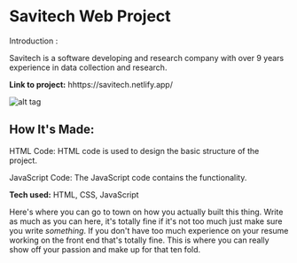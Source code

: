 # Savitech Web Project
Introduction : 

Savitech is a software developing and research company with over 9 years experience in data collection and research.

**Link to project:** hhttps://savitech.netlify.app/

![alt tag](https://i.postimg.cc/DzfmVC9G/Screenshot-77.png)


## How It's Made:
HTML Code: HTML code is used to design the basic structure of the project. 

JavaScript Code: The JavaScript code contains the functionality. 


**Tech used:** HTML, CSS, JavaScript

Here's where you can go to town on how you actually built this thing. Write as much as you can here, it's totally fine if it's not too much just make sure you write *something*. If you don't have too much experience on your resume working on the front end that's totally fine. This is where you can really show off your passion and make up for that ten fold.








